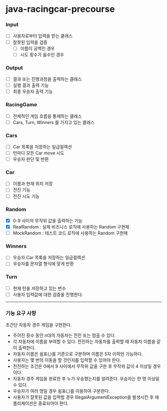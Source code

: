 # java-racingcar-precourse

### Input
- [ ] 사용자로부터 입력을 받는 클래스
- [ ] 잘못된 입력을 검증
  - [ ] 이름이 공백인 경우
  - [ ] 시도 횟수가 음수인 경우

### Output
- [ ] 결과 또는 진행과정을 출력하는 클래스
- [ ] 실행 결과 출력 기능
- [ ] 최종 우승자 출력 기능

### RacingGame
- [ ] 전체적인 게임 흐름을 통제하는 클래스
- [ ] Cars, Turn, Winners 를 가지고 있는 클래스

### Cars
- [ ] Car 목록을 저장하는 일급컬렉션
- [ ] 턴마다 모든 Car move 시도
- [ ] 우승자 판단 및 반환

### Car
- [ ] 이름과 현재 위치 저장
- [ ] 전진 기능
- [ ] 전진 시도 기능

### Random
- [x] 0-9 사이의 무작위 값을 출력하는 기능
- [x] RealRandom : 실제 비즈니스 로직에 사용하는 Random 구현체
- [ ] MockRandom : 테스트 코드 로직에 사용하는 Random 구현체

### Winners
- [ ] 우승자 Car 목록을 저장하는 일급컬렉션
- [ ] 우승자를 문자열 형식에 맞게 반환

### Turn
- [ ] 현재 턴을 저장하고 있는 변수
- [ ] 사용자 입력값에 대한 검증을 진행한다.

--- 

### 기능 요구 사항
초간단 자동차 경주 게임을 구현한다.

* 주어진 횟수 동안 n대의 자동차는 전진 또는 멈출 수 있다.
* 각 자동차에 이름을 부여할 수 있다. 전진하는 자동차를 출력할 때 자동차 이름을 같이 출력한다.
* 자동차 이름은 쉼표(,)를 기준으로 구분하며 이름은 5자 이하만 가능하다.
* 사용자는 몇 번의 이동을 할 것인지를 입력할 수 있어야 한다.
* 전진하는 조건은 0에서 9 사이에서 무작위 값을 구한 후 무작위 값이 4 이상일 경우이다.
* 자동차 경주 게임을 완료한 후 누가 우승했는지를 알려준다. 우승자는 한 명 이상일 수 있다.
* 우승자가 여러 명일 경우 쉼표(,)를 이용하여 구분한다.
* 사용자가 잘못된 값을 입력할 경우 IllegalArgumentException을 발생시킨 후 애플리케이션은 종료되어야 한다.
